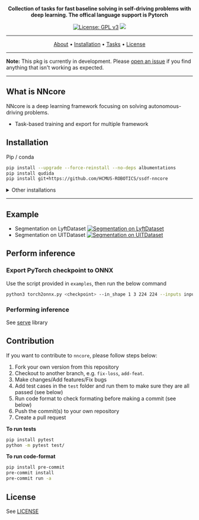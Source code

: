 <div align="center">


**Collection of tasks for fast baseline solving in self-driving problems with deep learning. The offical language support is Pytorch**

[![License: GPL v3](https://img.shields.io/badge/License-GPLv3-blue.svg)](https://www.gnu.org/licenses/gpl-3.0)
![](https://github.com/HCMUS-ROBOTICS/ssdf-nncore/actions/workflows/workflows.yml/badge.svg)

---

<p align="center">
  <a href="#what-is-nncore">About</a> •
  <a href="#installation">Installation</a> •
  <a href="#tasks">Tasks</a> •
  <a href="#license">License</a>
</p>

</div>

---

**Note:** This pkg is currently in development. Please [open an issue](https://github.com/HCMUS-ROBOTICS/ssdf-nncore/issues/new/choose) if you find anything that isn't working as expected.

---

## What is NNcore

NNcore is a deep learning framework focusing on solving autonomous-driving problems.

- Task-based training and export for multiple framework

## Installation

Pip / conda

```bash
pip install --upgrade --force-reinstall --no-deps albumentations
pip install qudida
pip install git+https://github.com/HCMUS-ROBOTICS/ssdf-nncore
```

<details>
<summary>Other installations</summary>

To install **nncore** and develop locally

```bash
git clone https://github.com/HCMUS-ROBOTICS/ssdf-nncore nncore
cd nncore
pip install -e .
```
</details>

---

## Example

- Segmentation on LyftDataset [![Segmentation on LyftDataset](https://colab.research.google.com/assets/colab-badge.svg)](https://colab.research.google.com/github/HCMUS-ROBOTICS/ssdf-nncore-examples/blob/main/segmentation/Lyft.ipynb)
- Segmentation on UITDataset [![Segmentation on UITDataset](https://colab.research.google.com/assets/colab-badge.svg)](https://colab.research.google.com/github/HCMUS-ROBOTICS/ssdf-nncore-examples/blob/main/segmentation/UIT.ipynb)

## Perform inference

### Export PyTorch checkpoint to ONNX

Use the script provided in `examples`, then run the below command

```bash
python3 torch2onnx.py <checkpoint> --in_shape 1 3 224 224 --inputs input --outputs output
```

### Performing inference

See [serve](serve) library

## Contribution

If you want to contribute to `nncore`, please follow steps below:
1. Fork your own version from this repository
1. Checkout to another branch, e.g. `fix-loss`, `add-feat`.
1. Make changes/Add features/Fix bugs
1. Add test cases in the `test` folder and run them to make sure they are all passed (see below)
1. Run code format to check formating before making a commit (see below)
1. Push the commit(s) to your own repository
1. Create a pull request

**To run tests**
```bash
pip install pytest
python -m pytest test/
```

**To run code-format**
```bash
pip install pre-commit
pre-commit install
pre-commit run -a
```

## License
See [LICENSE](LICENSE)
